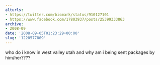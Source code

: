 ```yaml
---
alturls:
- https://twitter.com/bismark/status/910127101
- https://www.facebook.com/17803937/posts/25399333863
archive:
- 2008-09
date: '2008-09-05T01:23:29+00:00'
slug: '1220577809'
---
```


who do i know in west valley utah and why am i being sent packages by him/her????

